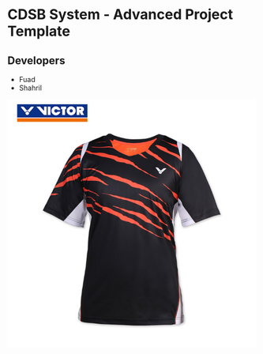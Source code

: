 CDSB System - Advanced Project Template
=============================================================

## Developers

- Fuad
- Shahril

![Image of Yaktocat](x.jpg)
